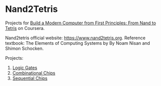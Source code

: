 # Nand2Tetris

Projects for [Build a Modern Computer from First Principles: From Nand to Tetris](https://www.coursera.org/learn/build-a-computer/lecture/jmAls/unit-1-5-hardware-simulation) on Coursera.

Nand2tetris official website: https://www.nand2tetris.org. Reference textbook: The Elements of Computing Systems by By Noam Nisan and Shimon Schocken.

Projects:
1. [Logic Gates](projects/01_Logic_Gates)
2. [Combinational Chips](projects/02_Combinational_Chips)
3. [Sequential Chips](projects/03_Sequential_Chips)
